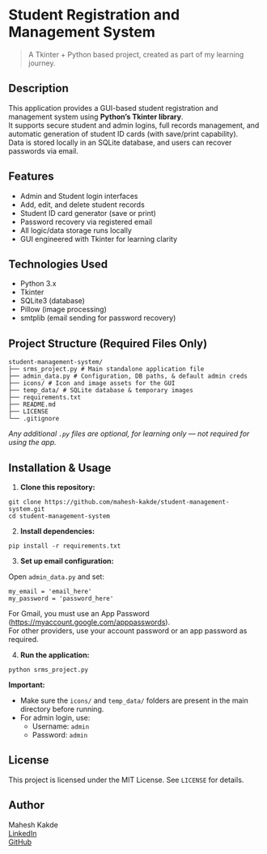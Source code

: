 # Student Registration and Management System
> A Tkinter + Python based project, created as part of my learning journey.

## Description
This application provides a GUI-based student registration and management system using **Python’s Tkinter library**.  
It supports secure student and admin logins, full records management, and automatic generation of student ID cards (with save/print capability).  
Data is stored locally in an SQLite database, and users can recover passwords via email.

## Features
- Admin and Student login interfaces
- Add, edit, and delete student records
- Student ID card generator (save or print)
- Password recovery via registered email
- All logic/data storage runs locally
- GUI engineered with Tkinter for learning clarity

## Technologies Used
- Python 3.x
- Tkinter
- SQLite3 (database)
- Pillow (image processing)
- smtplib (email sending for password recovery)

## Project Structure (Required Files Only)
```
student-management-system/
├── srms_project.py # Main standalone application file
├── admin_data.py # Configuration, DB paths, & default admin creds
├── icons/ # Icon and image assets for the GUI
├── temp_data/ # SQLite database & temporary images
├── requirements.txt
├── README.md
├── LICENSE
└── .gitignore
```
*Any additional `.py` files are optional, for learning only — not required for using the app.*

## Installation & Usage
1. **Clone this repository:**
```
git clone https://github.com/mahesh-kakde/student-management-system.git
cd student-management-system
```
2. **Install dependencies:**
```
pip install -r requirements.txt
```
3. **Set up email configuration:**

Open `admin_data.py` and set:
```
my_email = 'email_here'
my_password = 'password_here'
```
For Gmail, you must use an App Password (https://myaccount.google.com/apppasswords).  
For other providers, use your account password or an app password as required.

4. **Run the application:**
```
python srms_project.py
```
**Important:**
- Make sure the `icons/` and `temp_data/` folders are present in the main directory before running.
- For admin login, use:
    - Username: `admin`
    - Password: `admin`

## License
This project is licensed under the MIT License. See `LICENSE` for details.

## Author
Mahesh Kakde  
[LinkedIn](https://linkedin.com/in/mahesh-kakde)  
[GitHub](https://github.com/mahesh-kakde)